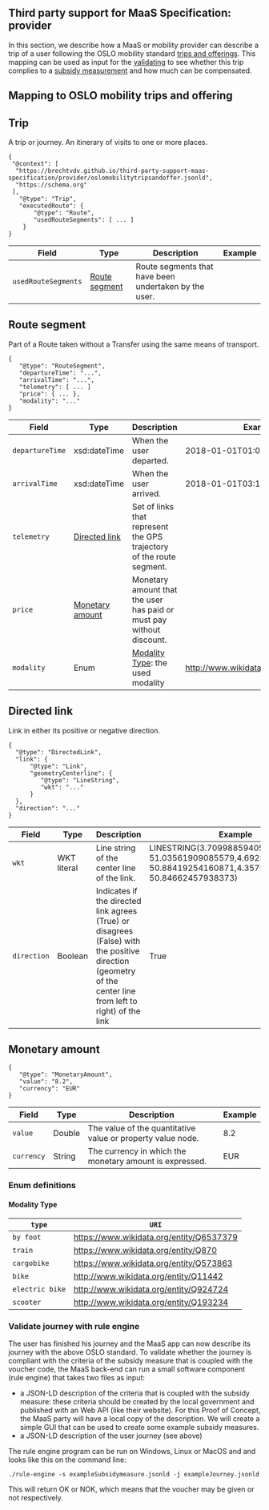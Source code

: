 ## Third party support for MaaS Specification: provider

In this section, we describe how a MaaS or mobility provider can describe a trip of a user following the OSLO mobility standard [trips and offerings](https://otl-test.data.vlaanderen.be/doc/applicatieprofiel/mobiliteit-trips-en-aanbod/kandidaatstandaard/20200112). This mapping can be used as input for the [validating](#validator) to see whether this trip complies to a [subsidy measurement](#https://github.com/brechtvdv/third-party-support-maas-specification/tree/master/agency#subsidy-measurement-for-mobility-trips) and how much can be compensated.

## Mapping to OSLO mobility trips and offering

## Trip
A trip or journey. An itinerary of visits to one or more places.

```
{
 "@context": [
  "https://brechtvdv.github.io/third-party-support-maas-specification/provider/oslomobilitytripsandoffer.jsonld",
  "https://schema.org"
 ],
   "@type": "Trip",
   "executedRoute": {
       "@type": "Route",
       "usedRouteSegments": [ ... ]
    }
}
```

| Field        | Type | Description       | Example                                 |
| ------------ | ---- | ----------------- | ------------------------------------------- |
| `usedRouteSegments` | [Route segment](#Route-segment)  | Route segments that have been undertaken by the user.   |  |

## Route segment
Part of a Route taken without a Transfer using the same means of transport.

```
{
   "@type": "RouteSegment",
   "departureTime": "...",
   "arrivalTime": "...",
   "telemetry": [ ... ]
   "price": { ... },
   "modality": "..."
}
```

| Field        | Type | Description       | Example                                 |
| ------------ | ---- | ----------------- | ------------------------------------------- |
| `departureTime` | xsd:dateTime  | When the user departed.  |  2018-01-01T01:01:00 |
| `arrivalTime` | xsd:dateTime  | When the user arrived.  |  2018-01-01T03:10:00 |
| `telemetry` | [Directed link](#DirectedLink) | Set of links that represent the GPS trajectory of the route segment. |  |
| `price` | [Monetary amount](#Monetary-amount) | Monetary amount that the user has paid or must pay without discount. | |
| `modality` | Enum  | [Modality Type](#Modality-Type): the used modality | http://www.wikidata.org/entity/Q11442 |

## Directed link
Link in either its positive or negative direction.

```
{
  "@type": "DirectedLink",
  "link": {
      "@type": "Link",
      "geometryCenterline": {
         "@type": "LineString",
         "wkt": "..."
      }
  },
  "direction": "..."
}
```

| Field        | Type | Description       | Example                                 |
| ------------ | ---- | ----------------- | ------------------------------------------- |
| `wkt` | WKT literal  |  Line string of the center line of the link. | LINESTRING(3.7099885940551762 51.03561909085579,4.692535400390624 50.88419254160871,4.357527494430542 50.84662457938373) |
| `direction` | Boolean  |  Indicates if the directed link agrees (True) or disagrees (False) with the positive direction (geometry of the center line from left to right) of the link | True |

## Monetary amount

```
{
   "@type": "MonetaryAmount",
   "value": "8.2",
   "currency": "EUR"
}
```

| Field        | Type | Description       | Example                                 |
| ------------ | ---- | ----------------- | ------------------------------------------- |
| `value` | Double  | The value of the quantitative value or property value node.  |  8.2 |
| `currency` | String | The currency in which the monetary amount is expressed. |  EUR |

### Enum definitions

#### Modality Type

| `type`      | `URI` | 
| ----------------- | ------- |
| `by foot`           | https://www.wikidata.org/entity/Q6537379
| `train` | https://www.wikidata.org/entity/Q870
| `cargobike`        |  https://www.wikidata.org/entity/Q573863
| `bike`      |  http://www.wikidata.org/entity/Q11442
| `electric bike`      |  http://www.wikidata.org/entity/Q924724
| `scooter`      |  http://www.wikidata.org/entity/Q193234

### Validate journey with rule engine

The user has finished his journey and the MaaS app can now describe its journey with the above OSLO standard.
To validate whether the journey is compliant with the criteria of the subsidy measure that is coupled with the voucher code,
the MaaS back-end can run a small software component (rule engine) that takes two files as input:
* a JSON-LD description of the criteria that is coupled with the subsidy measure: these criteria should be created by the local government and published with an Web API (like their website). For this Proof of Concept, the MaaS party will have a local copy of the description. We will create a simple GUI that can be used to create some example subsidy measures.
* a JSON-LD description of the user journey (see above)

The rule engine program can be run on Windows, Linux or MacOS and and looks like this on the command line:
```
./rule-engine -s exampleSubsidymeasure.jsonld -j exampleJourney.jsonld
```
This will return OK or NOK, which means that the voucher may be given or not respectively.
